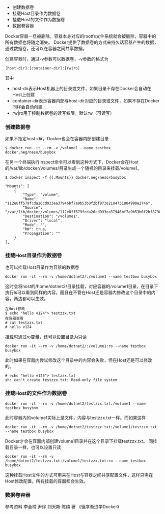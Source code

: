 - 创建数据卷
- 挂载Host目录作为数据卷
- 挂载Host的文件作为数据卷
- 数据卷容器

Docker容器一旦被删除，容器本身对应的rootfs文件系统就会被删除，容器中的所有数据也将随之消失。
Docker提供了数据卷的方式来持久话容器产生的数据，通过数据卷，还可以在容器之间共享数据。

创建容器时，通过-v参数可以数据卷，-v参数的格式为
```
[host-dir]:[container-dir]:[rw|ro]
```
其中
- host-dir表示Host机器上的目录或文件，如果目录不存在Docker会自动在Host上创建
- container-dir表示容器内部与host-dir对应的目录或文件，如果不存在Docker同样会自动创建
- rw|ro用于控制数据卷的读写权限，默认rw（可读写）

### 创建数据卷
如果不指定host-dir，Docker也会在容器内部创建目录
```
$ docker run -it --rm -v /volume1 --name testbox docker.neg/neso/busybox
```
在另一个终端执行inspect命令可以看到这种方式下，Docker会在Host的/var/lib/docker/volumes/目录生成一个随机的目录来挂载/volume1。
```
$ docker inspect -f {{.Mounts}} docker.neg/neso/busybox
```
```
"Mounts": [
	{
		"Type": "volume",
		"Name": "112e8ff579fcda26cd933ea37946bf7a9b53b0f2bf87382184731884990e2746",
		"Source": "/var/lib/docker/volumes/112e8ff579fcda26cd933ea37946bf7a9b53b0f2bf87382184731884990e2746/_data",
		"Destination": "/volume1",
		"Driver": "local",
		"Mode": "",
		"RW": true,
		"Propagation": ""
	}
],
```

### 挂载Host目录作为数据卷
也可以挂载Host目录作为容器的数据卷
```
docker run -it --rm -v /home/dotnet2/:/volume1 --name testbox busybox
```
这时会将host的/home/dotnet2/目录挂载，对应容器的/volume1目录，在目录下执行ls可以看到同样的内容。而且在不管在Host还是容器内修改这个目录中的内容，两边都可以生效。
```
在Host修改
$ echo "hello v124"> testzzx.txt
在容器查看
# cat testzzx.txt
# hello v124
```

挂载时通过ro变量，还可以设置目录为只读
```
docker run -it --rm -v /home/dotnet2/:/volume1:ro --name testbox busybox
```
此时如果在容器内尝试修改这个目录中的内容会失败，但在Host还是可以修改的。
```
# echo "hello v125"> testzzx.txt
sh: can't create testzzx.txt: Read-only file system
```

### 挂载Host的文件作为数据卷
```
docker run -it --rm -v /home/dotnet2/testzzx.txt:/volume1 --name testbox busybox
```
此时容器内的volume1实际上是文件，内容与testzzx.txt一样。而如果这样
```
docker run -it --rm -v /home/dotnet2/testzzx.txt:/volume1/testzzx.txt --name testbox busybox
```
Docker才会在容器内部创建volume1目录并在这个目录下挂载testzzx.txt。
同挂载目录一样，也可以设置只读
```
docker run -it --rm -v /home/dotnet2/testzzx.txt:/volume1/testzzx.txt:ro --name testbox busybox
```

这种挂载Host文件的方式可用来在Host与容器之间共享配置文件，这样只需在Host修改配置，所有挂载的容器都会生效。

### 数据卷容器

参考资料
李金榜 尹烨 刘天斯 陈纯 著 《循序渐进学Docker》








